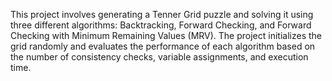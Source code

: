 This project involves generating a Tenner Grid puzzle and solving it using three different algorithms:
Backtracking, Forward Checking, and Forward Checking with Minimum Remaining Values (MRV). 
The project initializes the grid randomly and evaluates the performance of each algorithm based on the number of consistency checks, variable assignments, and execution time.

